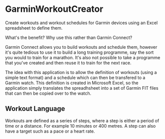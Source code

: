 # GarminWorkoutCreator
Create workouts and workout schedules for Garmin devices using an Excel spreadsheet to define them. 

What's the benefit? Why use this rather than Garmin Connect?

Garmin Connect allows you to build workouts and schedule them, however it's quite tedious to use it to build a long training programme, say the sort you would to train for a marathon. It's also not possible to take a programme that you've created and then reuse it to train for the next race.

The idea with this application is to allow the definition of workouts (using a simple text format) and a schedule which can then be transfered to a Garmin watch. This definition is created in Microsoft Excel, so the application simply translates the spreadhsheet into a set of Garmin FIT files that can then be copied over to the watch.

## Workout Language
Workouts are defined as a series of steps, where a step is either a period of time or a distance. For example 10 minutes or 400 metres. A step can also have a target such as a pace or a heart rate. 
